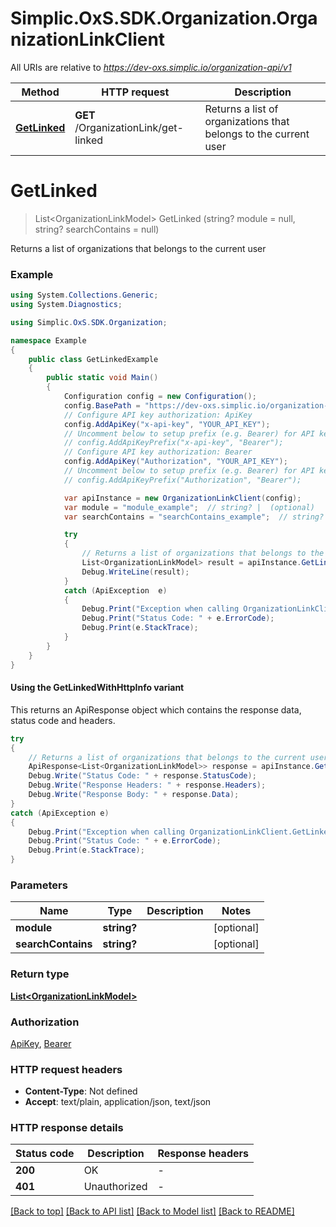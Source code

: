# Simplic.OxS.SDK.Organization.OrganizationLinkClient

All URIs are relative to *https://dev-oxs.simplic.io/organization-api/v1*

| Method | HTTP request | Description |
|--------|--------------|-------------|
| [**GetLinked**](OrganizationLinkClient.md#organizationlinkgetlinkedget) | **GET** /OrganizationLink/get-linked | Returns a list of organizations that belongs to the current user |

<a id="organizationlinkgetlinkedget"></a>
# **GetLinked**
> List&lt;OrganizationLinkModel&gt; GetLinked (string? module = null, string? searchContains = null)

Returns a list of organizations that belongs to the current user

### Example
```csharp
using System.Collections.Generic;
using System.Diagnostics;

using Simplic.OxS.SDK.Organization;

namespace Example
{
    public class GetLinkedExample
    {
        public static void Main()
        {
            Configuration config = new Configuration();
            config.BasePath = "https://dev-oxs.simplic.io/organization-api/v1";
            // Configure API key authorization: ApiKey
            config.AddApiKey("x-api-key", "YOUR_API_KEY");
            // Uncomment below to setup prefix (e.g. Bearer) for API key, if needed
            // config.AddApiKeyPrefix("x-api-key", "Bearer");
            // Configure API key authorization: Bearer
            config.AddApiKey("Authorization", "YOUR_API_KEY");
            // Uncomment below to setup prefix (e.g. Bearer) for API key, if needed
            // config.AddApiKeyPrefix("Authorization", "Bearer");

            var apiInstance = new OrganizationLinkClient(config);
            var module = "module_example";  // string? |  (optional) 
            var searchContains = "searchContains_example";  // string? |  (optional) 

            try
            {
                // Returns a list of organizations that belongs to the current user
                List<OrganizationLinkModel> result = apiInstance.GetLinked(module, searchContains);
                Debug.WriteLine(result);
            }
            catch (ApiException  e)
            {
                Debug.Print("Exception when calling OrganizationLinkClient.GetLinked: " + e.Message);
                Debug.Print("Status Code: " + e.ErrorCode);
                Debug.Print(e.StackTrace);
            }
        }
    }
}
```

#### Using the GetLinkedWithHttpInfo variant
This returns an ApiResponse object which contains the response data, status code and headers.

```csharp
try
{
    // Returns a list of organizations that belongs to the current user
    ApiResponse<List<OrganizationLinkModel>> response = apiInstance.GetLinkedWithHttpInfo(module, searchContains);
    Debug.Write("Status Code: " + response.StatusCode);
    Debug.Write("Response Headers: " + response.Headers);
    Debug.Write("Response Body: " + response.Data);
}
catch (ApiException e)
{
    Debug.Print("Exception when calling OrganizationLinkClient.GetLinkedWithHttpInfo: " + e.Message);
    Debug.Print("Status Code: " + e.ErrorCode);
    Debug.Print(e.StackTrace);
}
```

### Parameters

| Name | Type | Description | Notes |
|------|------|-------------|-------|
| **module** | **string?** |  | [optional]  |
| **searchContains** | **string?** |  | [optional]  |

### Return type

[**List&lt;OrganizationLinkModel&gt;**](OrganizationLinkModel.md)

### Authorization

[ApiKey](../README.md#ApiKey), [Bearer](../README.md#Bearer)

### HTTP request headers

 - **Content-Type**: Not defined
 - **Accept**: text/plain, application/json, text/json


### HTTP response details
| Status code | Description | Response headers |
|-------------|-------------|------------------|
| **200** | OK |  -  |
| **401** | Unauthorized |  -  |

[[Back to top]](#) [[Back to API list]](../README.md#documentation-for-api-endpoints) [[Back to Model list]](../README.md#documentation-for-models) [[Back to README]](../README.md)

